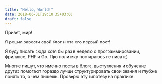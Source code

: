 ```yaml
---
title: "Hello, World!"
date: 2018-06-01T19:10:35+03:00
draft: false
---
```


Привет, мир!

Я решил завести свой блог и это его первый пост!

Я буду писать сюда хотя бы раз в неделю о программировании, фрилансе, PHP и Go. Про политику постараюсь не писать)

Многие пишут, что именно посты в блоге, выступления и обучение других помогают гораздо лучше структурировать свои знания и глубже понять то, о чем пишешь. Проверю эту гипотезу на практике.

